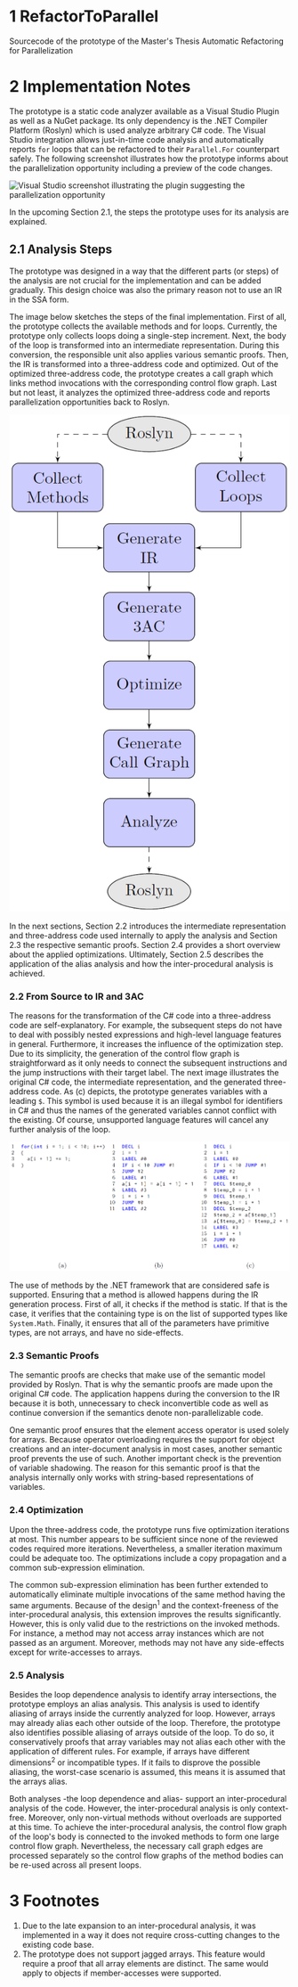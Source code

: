 # 1 RefactorToParallel

Sourcecode of the prototype of the Master's Thesis Automatic Refactoring for Parallelization


# 2 Implementation Notes

The prototype is a static code analyzer available as a Visual Studio Plugin as well as a NuGet package. Its only dependency is the .NET Compiler Platform (Roslyn) which is used analyze arbitrary C# code. The Visual Studio integration allows just-in-time code analysis and automatically reports `for` loops that can be refactored to their `Parallel.For` counterpart safely. The following screenshot illustrates how the prototype informs about the parallelization opportunity including a preview of the code changes.

![Visual Studio screenshot illustrating the
plugin suggesting the parallelization opportunity](images/refactor_suggestion.png)

In the upcoming Section 2.1, the steps the prototype uses for its analysis are explained.

## 2.1 Analysis Steps

The prototype was designed in a way that the different parts (or steps) of the analysis are not crucial for the implementation and can be added gradually. This design choice was also the primary reason not to use an IR in the SSA form.

The image below sketches the steps of the final implementation. First of all, the prototype collects the available methods and for loops. Currently, the prototype only collects loops doing a single-step increment. Next, the body of the loop is transformed into an intermediate representation. During this conversion, the responsible unit also applies various semantic proofs. Then, the IR is transformed into a three-address code and optimized. Out of the optimized three-address code, the prototype creates a call graph which links method invocations with the corresponding control flow graph. Last but not least, it analyzes the optimized three-address code and reports parallelization opportunities back to Roslyn.

![Analysis steps](images/analysis_steps.png)

In the next sections, Section 2.2 introduces the intermediate representation and three-address code used internally to apply the analysis and Section 2.3 the respective semantic proofs. Section 2.4 provides a short overview about the applied optimizations. Ultimately, Section 2.5 describes the application of the alias analysis and how the inter-procedural analysis is achieved.

### 2.2 From Source to IR and 3AC

The reasons for the transformation of the C# code into a three-address code are self-explanatory. For example, the subsequent steps do not have to deal with possibly nested expressions and high-level language features in general. Furthermore, it increases the influence of the optimization step. Due to its simplicity, the generation of the control flow graph is straightforward as it only needs to connect the subsequent instructions and the jump instructions with their target label. The next image illustrates the original C# code, the intermediate representation, and the generated three-address code. As (c) depicts, the prototype generates variables with a leading `$`. This symbol is used because it is an illegal symbol for identifiers in C# and thus the names of the generated variables cannot conflict with the existing. Of course, unsupported language features will cancel any further analysis of the loop.

![Illustration of the original (a), the generated IR (b), and the generated 3AC (c)](images/intermediate_representation.png)

The use of methods by the .NET framework that are considered safe is supported. Ensuring that a method is allowed happens during the IR generation process. First of all, it checks if the method is static. If that is the case, it verifies that the containing type is on the list of supported types like `System.Math`. Finally, it ensures that all of the parameters have primitive types, are not arrays, and have no side-effects.

### 2.3 Semantic Proofs

The semantic proofs are checks that make use of the semantic model provided by Roslyn. That is why the semantic proofs are made upon the original C# code. The application happens during the conversion to the IR because it is both, unnecessary to check inconvertible code as well as continue conversion if the semantics denote non-parallelizable code. 

One semantic proof ensures that the element access operator is used solely for arrays. Because operator overloading requires the support for object creations and an inter-document analysis in most cases, another semantic proof prevents the use of such. Another important check is the prevention of variable shadowing. The reason for this semantic proof is that the analysis internally only works with string-based representations of variables.

### 2.4 Optimization

Upon the three-address code, the prototype runs five optimization iterations at most. This number appears to be sufficient since none of the reviewed codes required more iterations. Nevertheless, a smaller iteration maximum could be adequate too. The optimizations include a copy propagation and a common sub-expression elimination.

The common sub-expression elimination has been further extended to automatically eliminate multiple invocations of the same method having the same arguments. Because of the design<sup>1</sup> and the context-freeness of the inter-procedural analysis, this extension improves the results significantly. However, this is only valid due to the restrictions on the invoked methods. For instance, a method may not access array instances which are not passed as an argument. Moreover, methods may not have any side-effects except for write-accesses to arrays.

### 2.5 Analysis

Besides the loop dependence analysis to identify array intersections, the prototype employs an alias analysis. This analysis is used to identify aliasing of arrays inside the currently analyzed for loop. However, arrays may already alias each other outside of the loop. Therefore, the prototype also identifies possible aliasing of arrays outside of the loop. To do so, it conservatively proofs that array variables may not alias each other with the application of different rules. For example, if arrays have different dimensions<sup>2</sup> or incompatible types. If it fails to disprove the possible aliasing, the worst-case scenario is assumed, this means it is assumed that the arrays alias.

Both analyses -the loop dependence and alias- support an inter-procedural analysis of the code. However, the inter-procedural analysis is only context-free. Moreover, only non-virtual methods without overloads are supported at this time. To achieve the inter-procedural analysis, the control flow graph of the loop's body is connected to the invoked methods to form one large control flow graph. Nevertheless, the necessary call graph edges are processed separately so the control flow graphs of the method bodies can be re-used across all present loops.

# 3 Footnotes

1. Due to the late expansion to an inter-procedural analysis, it was implemented in a way it does not require cross-cutting changes to the existing code base.
2. The prototype does not support jagged arrays. This feature would require a proof that all array elements are distinct. The same would apply to objects if member-accesses were supported.

